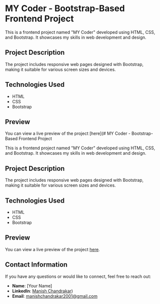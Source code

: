 # MY Coder - Bootstrap-Based Frontend Project

This is a frontend project named "MY Coder" developed using HTML, CSS, and Bootstrap. It showcases my skills in web development and design.

## Project Description

The project includes responsive web pages designed with Bootstrap, making it suitable for various screen sizes and devices.

## Technologies Used

- HTML
- CSS
- Bootstrap

## Preview

You can view a live preview of the project [here](# MY Coder - Bootstrap-Based Frontend Project

This is a frontend project named "MY Coder" developed using HTML, CSS, and Bootstrap. It showcases my skills in web development and design.

## Project Description

The project includes responsive web pages designed with Bootstrap, making it suitable for various screen sizes and devices.

## Technologies Used

- HTML
- CSS
- Bootstrap

## Preview

You can view a live preview of the project [here](https://manishchandrakar.github.io/MycoderBootstrap/index.html).


## Contact Information

If you have any questions or would like to connect, feel free to reach out:

- **Name**: [Your Name]
- **LinkedIn**: [Manish Chandrakar](https://www.linkedin.com/in/manish-chandrakar-23392b183/))
- **Email**: [manishchandrakar2001@gmail.com](mailto:manishchandrakar2001@gmail.com)
